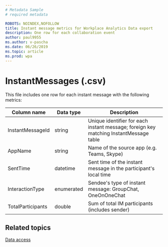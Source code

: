 ```yaml
---
# Metadata Sample
# required metadata

ROBOTS: NOINDEX,NOFOLLOW
title: Instant message metrics for Workplace Analytics Data export
description: One row for each collaboration event
author: paul9955
ms.author: v-pascha
ms.date: 06/26/2019
ms.topic: article
ms.prod: wpa
---
```


# InstantMessages (.csv)


This file includes one row for each instant message with the following metrics:

    
|Column name|Data type|Description|      
|-----------------|---------------|-----------------|      
| InstantMessageId | string | Unique identifier for each instant message; foreign key matching InstantMessage table |
| AppName | string | Name of the source app (e.g. Teams, Skype) |
| SentTime | datetime | Sent time of the instant message in the participant's local time |
| InteractionType | enumerated | Sendee's type of instant message: GroupChat, OneOnOneChat |
| TotalParticipants | double | Sum of total IM participants (includes sender) |

## Related topics

[Data access](./data-access.md)